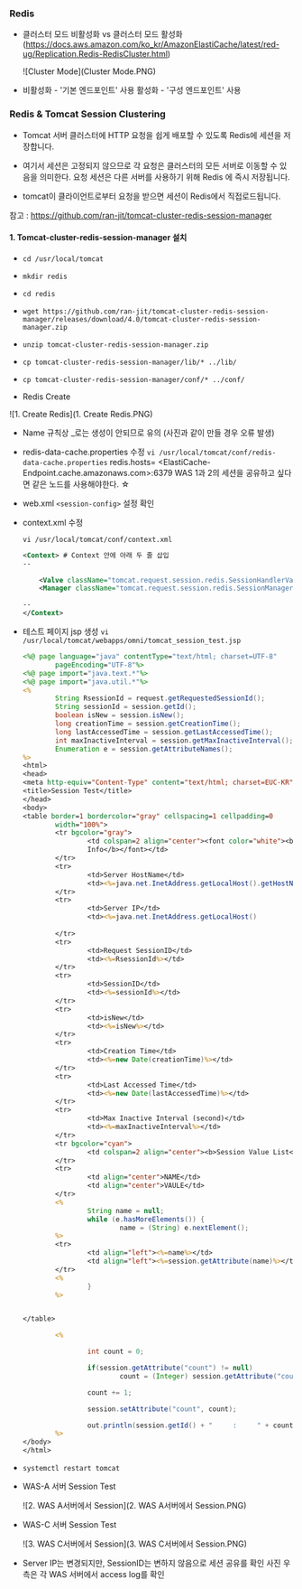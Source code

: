### Redis

* 클러스터 모드 비활성화 vs 클러스터 모드 활성화
  (https://docs.aws.amazon.com/ko_kr/AmazonElastiCache/latest/red-ug/Replication.Redis-RedisCluster.html)

  ![Cluster Mode](Cluster Mode.PNG)

* 비활성화 - '기본 엔드포인트' 사용
  활성화 - '구성 엔드포인트' 사용

### Redis & Tomcat Session Clustering

* Tomcat 서버 클러스터에 HTTP 요청을 쉽게 배포할 수 있도록 Redis에 세션을 저장합니다. 

* 여기서 세션은 고정되지 않으므로 각 요청은 클러스터의 모든 서버로 이동할 수 있음을 의미한다. 요청 세션은 다른 서버를 사용하기 위해 Redis 에 즉시 저장됩니다. 
* tomcat이 클라이언트로부터 요청을 받으면 세션이 Redis에서 직접로드됩니다.

참고 : https://github.com/ran-jit/tomcat-cluster-redis-session-manager



#### 1. Tomcat-cluster-redis-session-manager 설치

* `cd /usr/local/tomcat`
* `mkdir redis`
* `cd redis`

* `wget https://github.com/ran-jit/tomcat-cluster-redis-session-manager/releases/download/4.0/tomcat-cluster-redis-session-manager.zip`

* `unzip tomcat-cluster-redis-session-manager.zip`

* `cp tomcat-cluster-redis-session-manager/lib/* ../lib/`
* `cp tomcat-cluster-redis-session-manager/conf/* ../conf/`



* Redis Create

![1. Create Redis](1. Create Redis.PNG)

* Name 규칙상 _로는 생성이 안되므로 유의 (사진과 같이 만들 경우 오류 발생)



* redis-data-cache.properties 수정
  `vi /usr/local/tomcat/conf/redis-data-cache.properties`
  redis.hosts= <ElastiCache-Endpoint.cache.amazonaws.com>:6379
  WAS 1과 2의 세션을 공유하고 싶다면 같은 노드를 사용해야한다. ☆

* web.xml `<session-config>` 설정 확인

* context.xml 수정

  `vi /usr/local/tomcat/conf/context.xml`

  ```xml
  <Context> # Context 안에 아래 두 줄 삽입
  --
  
      <Valve className="tomcat.request.session.redis.SessionHandlerValve" />
      <Manager className="tomcat.request.session.redis.SessionManager" />
  
  --
  </Context>
  ```

* 테스트 페이지 jsp 생성
  `vi /usr/local/tomcat/webapps/omni/tomcat_session_test.jsp`

  ````jsp
  <%@ page language="java" contentType="text/html; charset=UTF-8"
          pageEncoding="UTF-8"%>
  <%@ page import="java.text.*"%>
  <%@ page import="java.util.*"%>
  <%
          String RsessionId = request.getRequestedSessionId();
          String sessionId = session.getId();
          boolean isNew = session.isNew();
          long creationTime = session.getCreationTime();
          long lastAccessedTime = session.getLastAccessedTime();
          int maxInactiveInterval = session.getMaxInactiveInterval();
          Enumeration e = session.getAttributeNames();
  %>
  <html>
  <head>
  <meta http-equiv="Content-Type" content="text/html; charset=EUC-KR">
  <title>Session Test</title>
  </head>
  <body>
  <table border=1 bordercolor="gray" cellspacing=1 cellpadding=0
          width="100%">
          <tr bgcolor="gray">
                  <td colspan=2 align="center"><font color="white"><b>Session
                  Info</b></font></td>
          </tr>
          <tr>
                  <td>Server HostName</td>
                  <td><%=java.net.InetAddress.getLocalHost().getHostName()%></td>
          </tr>
          <tr>
                  <td>Server IP</td>
                  <td><%=java.net.InetAddress.getLocalHost()
                                                                          .getHostAddress()%></td>
          </tr>
          <tr>
                  <td>Request SessionID</td>
                  <td><%=RsessionId%></td>
          </tr>
          <tr>
                  <td>SessionID</td>
                  <td><%=sessionId%></td>
          </tr>
          <tr>
                  <td>isNew</td>
                  <td><%=isNew%></td>
          </tr>
          <tr>
                  <td>Creation Time</td>
                  <td><%=new Date(creationTime)%></td>
          </tr>
          <tr>
                  <td>Last Accessed Time</td>
                  <td><%=new Date(lastAccessedTime)%></td>
          </tr>
          <tr>
                  <td>Max Inactive Interval (second)</td>
                  <td><%=maxInactiveInterval%></td>
          </tr>
          <tr bgcolor="cyan">
                  <td colspan=2 align="center"><b>Session Value List</b></td>
          </tr>
          <tr>
                  <td align="center">NAME</td>
                  <td align="center">VAULE</td>
          </tr>
          <%
                  String name = null;
                  while (e.hasMoreElements()) {
                          name = (String) e.nextElement();
          %>
          <tr>
                  <td align="left"><%=name%></td>
                  <td align="left"><%=session.getAttribute(name)%></td>
          </tr>
          <%
                  }
          %>
  
  
  </table>
  
          <%
  
                  int count = 0;
  
                  if(session.getAttribute("count") != null)
                          count = (Integer) session.getAttribute("count");
  
                  count += 1;
  
                  session.setAttribute("count", count);
  
                  out.println(session.getId() + "     :     " + count);
          %>
  </body>
  </html>
  
  ````

* `systemctl restart tomcat`

* WAS-A 서버 Session Test

  ![2. WAS A서버에서 Session](2. WAS A서버에서 Session.PNG)

* WAS-C 서버 Session Test

  ![3. WAS C서버에서 Session](3. WAS C서버에서 Session.PNG)

* Server IP는 변경되지만, SessionID는 변하지 않음으로 세션 공유를 확인
  사진 우측은 각 WAS 서버에서 access log를 확인